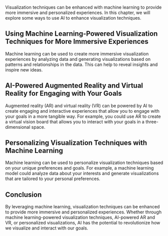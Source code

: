 
Visualization techniques can be enhanced with machine learning to provide more immersive and personalized experiences. In this chapter, we will explore some ways to use AI to enhance visualization techniques.

Using Machine Learning-Powered Visualization Techniques for More Immersive Experiences
--------------------------------------------------------------------------------------

Machine learning can be used to create more immersive visualization experiences by analyzing data and generating visualizations based on patterns and relationships in the data. This can help to reveal insights and inspire new ideas.

AI-Powered Augmented Reality and Virtual Reality for Engaging with Your Goals
-----------------------------------------------------------------------------

Augmented reality (AR) and virtual reality (VR) can be powered by AI to create engaging and interactive experiences that allow you to engage with your goals in a more tangible way. For example, you could use AR to create a virtual vision board that allows you to interact with your goals in a three-dimensional space.

Personalizing Visualization Techniques with Machine Learning
------------------------------------------------------------

Machine learning can be used to personalize visualization techniques based on your unique preferences and goals. For example, a machine learning model could analyze data about your interests and generate visualizations that are tailored to your personal preferences.

Conclusion
----------

By leveraging machine learning, visualization techniques can be enhanced to provide more immersive and personalized experiences. Whether through machine learning-powered visualization techniques, AI-powered AR and VR, or personalized visualizations, AI has the potential to revolutionize how we visualize and interact with our goals.
